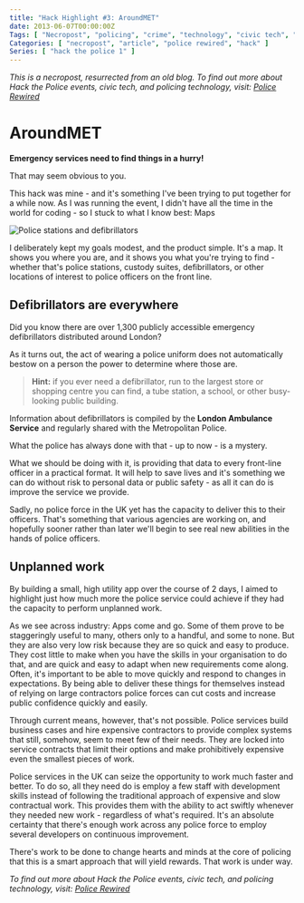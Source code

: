 ```yaml
---
title: "Hack Highlight #3: AroundMET"
date: 2013-06-07T00:00:00Z
Tags: [ "Necropost", "policing", "crime", "technology", "civic tech", "Hack the Police", "Metropolitan Police", "mapping", "POI", "geodata", "defibrillators", "apps", "LAS", "ambulance" ]
Categories: [ "necropost", "article", "police rewired", "hack" ]
Series: [ "hack the police 1" ]
---
```


*This is a necropost, resurrected from an old blog. To find out more about Hack the Police events, civic tech, and policing technology, visit: [Police Rewired](https://policerewired.org)*

# AroundMET

**Emergency services need to find things in a hurry!**

That may seem obvious to you.

This hack was mine - and it's something I've been trying to put together for a while now. As I was running the event, I didn't have all the time in the world for coding - so I stuck to what I know best: Maps

![Police stations and defibrillators](/necro-images/htp1-aroundmet-1.png)

I deliberately kept my goals modest, and the product simple. It's a map. It shows you where you are, and it shows you what you're trying to find - whether that's police stations, custody suites, defibrillators, or other locations of interest to police officers on the front line.

## Defibrillators are everywhere

Did you know there are over 1,300 publicly accessible emergency defibrillators distributed around London?

As it turns out, the act of wearing a police uniform does not automatically bestow on a person the power to determine where those are.

> **Hint:** if you ever need a defibrillator, run to the largest store or shopping centre you can find, a tube station, a school, or other busy-looking public building.

Information about defibrillators is compiled by the **London Ambulance Service** and regularly shared with the Metropolitan Police.

What the police has always done with that - up to now - is a mystery.

What we should be doing with it, is providing that data to every front-line officer in a practical format. It will help to save lives and it's something we can do without risk to personal data or public safety - as all it can do is improve the service we provide.

Sadly, no police force in the UK yet has the capacity to deliver this to their officers. That's something that various agencies are working on, and hopefully sooner rather than later we'll begin to see real new abilities in the hands of police officers.

## Unplanned work

By building a small, high utility app over the course of 2 days, I aimed to highlight just how much more the police service could achieve if they had the capacity to perform unplanned work.

As we see across industry: Apps come and go. Some of them prove to be staggeringly useful to many, others only to a handful, and some to none. But they are also very low risk because they are so quick and easy to produce. They cost little to make when you have the skills in your organisation to do that, and are quick and easy to adapt when new requirements come along. Often, it's important to be able to move quickly and respond to changes in expectations. By being able to deliver these things for themselves instead of relying on large contractors police forces can cut costs and increase public confidence quickly and easily.

Through current means, however, that's not possible. Police services build business cases and hire expensive contractors to provide complex systems that still, somehow, seem to meet few of their needs. They are locked into service contracts that limit their options and make prohibitively expensive even the smallest pieces of work.

Police services in the UK can seize the opportunity to work much faster and better. To do so, all they need do is employ a few staff with development skills instead of following the traditional approach of expensive and slow contractual work. This provides them with the ability to act swiftly whenever they needed new work - regardless of what's required. It's an absolute certainty that there's enough work across any police force to employ several developers on continuous improvement.

There's work to be done to change hearts and minds at the core of policing that this is a smart approach that will yield rewards. That work is under way.

*To find out more about Hack the Police events, civic tech, and policing technology, visit: [Police Rewired](https://policerewired.org)*